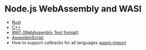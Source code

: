 # Node.js WebAssembly and WASI

- [Rust](./Rust)
- [C++](./C++)
- [WAT (WebAssembly Text format)](./WAT)
- [AssemblyScript](./AssemblyScript)
- How to support callbacks for all languages [wasm-import](https://github.com/tshemsedinov/wasm-import)
